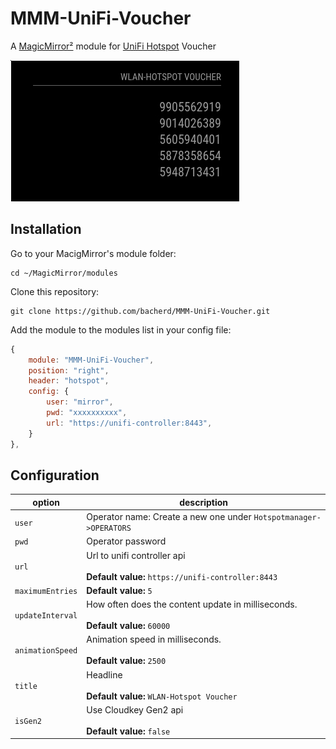 # MMM-UniFi-Voucher
A [MagicMirror²](https://magicmirror.builders) module for [UniFi Hotspot](https://unifi-network.ui.com/) Voucher

![Example](screenshot.jpg)

## Installation

Go to your MacigMirror's module folder:
````
cd ~/MagicMirror/modules
````

Clone this repository:
````
git clone https://github.com/bacherd/MMM-UniFi-Voucher.git
````
Add the module to the modules list in  your config file:

````javascript
{
    module: "MMM-UniFi-Voucher",
    position: "right",
    header: "hotspot",
    config: {
        user: "mirror",
        pwd: "xxxxxxxxxx",
        url: "https://unifi-controller:8443",
    }
},
````

## Configuration

|option            | description
|------------------|------------
| `user`           | Operator name: Create a new one under `Hotspotmanager->OPERATORS`
| `pwd`            | Operator password
| `url`            | Url to unifi controller api <br><br> **Default value:** `https://unifi-controller:8443`
| `maximumEntries` | **Default value:** `5`
| `updateInterval` | How often does the content update in milliseconds. <br><br> **Default value:** `60000`
| `animationSpeed` | Animation speed in milliseconds. <br><br> **Default value:** `2500`
| `title`          | Headline <br><br> **Default value:** `WLAN-Hotspot Voucher`
| `isGen2`         | Use Cloudkey Gen2 api <br><br> **Default value:** `false`

